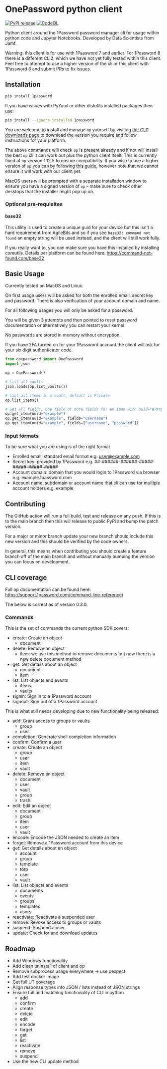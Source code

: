 # OnePassword python client
[![PyPi release](https://github.com/wandera/1password-client/actions/workflows/publish-to-pypi.yml/badge.svg?branch=main&event=push)](https://github.com/wandera/1password-client/actions/workflows/publish-to-pypi.yml)
[![CodeQL](https://github.com/wandera/1password-client/actions/workflows/codeql-analysis.yml/badge.svg)](https://github.com/wandera/1password-client/actions/workflows/codeql-analysis.yml)

Python client around the 1Password password manager cli for usage within python code and
Jupyter Notebooks. Developed by Data Scientists from Jamf.

Warning: this client is for use with 1Password 7 and earlier. For 1Password 8 there is a different CLI2, which we have 
not yet fully tested within this client. Feel free to attempt to use a higher version of the cli or this client with
1Password 8 and submit PRs to fix issues.


## Installation
```bash
pip install 1password
```

If you have issues with PyYaml or other distutils installed packages then use:
```bash
pip install --ignore-installed 1password
```

You are welcome to install and manage `op` yourself by visiting
[the CLI1 downloads page](https://app-updates.agilebits.com/product_history/CLI ) to download the version you require 
and follow instructions for your platform.

The above commands will check `op` is present already and if not will install the best `op` cli it can work out plus 
the python client itself. 
This is currently fixed at `op` version 1.12.5 to ensure compatibility. If you wish to use a higher version of `op` you
can by following [this guide](https://developer.1password.com/docs/cli/upgrade), 
however note that we cannot ensure it will work with our client yet. 

MacOS users will be prompted with a separate installation window to ensure you have a signed version of `op` - make
sure to check other desktops that the installer might pop up on. 

### Optional pre-requisites
#### base32
This utility is used to create a unique guid for your device but this isn't a hard requirement from AgileBits 
and so if you see `base32: command not found` an empty string will be used instead, 
and the client will still work fully.

If you really want to, you can make sure you have this installed by installing coreutils. Details per platform can
be found here: https://command-not-found.com/base32

## Basic Usage
Currently tested on MacOS and Linux.

On first usage users will be asked for both the enrolled email, secret key and password. 
There is also verification of your account domain and name. 

For all following usages you will only be asked for a password.

You will be given 3 attempts and then pointed to reset password documentation or alternatively you can
restart your kernel.

No passwords are stored in memory without encryption.

If you have 2FA turned on for your 1Password account the client will ask for your six digit authenticator code.

```python
from onepassword import OnePassword
import json

op = OnePassword()

# List all vaults 
json.loads(op.list_vaults())

# List all items in a vault, default is Private
op.list_items()

# Get all fields, one field or more fields for an item with uuid="example"
op.get_item(uuid="example")
op.get_item(uuid="example", fields="username")
op.get_item(uuid="example", fields=["username", "password"])

```

### Input formats
To be sure what you are using is of the right format

- Enrolled email: standard email format e.g. user@example.com 
- Secret key: provided by 1Password e.g. ##-######-######-#####-#####-#####-#####
- Account domain: domain that you would login to 1Password via browser e.g. example.1password.com
- Account name: subdomain or account name that cli can use for multiple account holders e.g. example

## Contributing 
The GitHub action will run a full build, test and release on any push. 
If this is to the main branch then this will release to public PyPi and bump the patch version.

For a major or minor branch update your new branch should include this new version and this should be verified by the 
code owners.

In general, this means when contributing you should create a feature branch off of the main branch and without 
manually bumping the version you can focus on development.

## CLI coverage
Full op documentation can be found here: https://support.1password.com/command-line-reference/

The below is correct as of version 0.3.0.
### Commands
This is the set of commands the current python SDK covers:
- create: Create an object
    - document
- delete: Remove an object
    - item: we use this method to remove documents but now there is a new delete document method
- get: Get details about an object
    - document
    - item
- list: List objects and events
    - items
    - vaults
- signin: Sign in to a 1Password account
- signout: Sign out of a 1Password account


This is what still needs developing due to new functionality being released:
- add: Grant access to groups or vaults
    - group 
    - user
- completion: Generate shell completion information
- confirm: Confirm a user
- create: Create an object
    - group
    - user
    - item
    - vault 
- delete: Remove an object
    - document
    - user
    - vault
    - group
    - trash
- edit: Edit an object
    - document
    - group
    - item
    - user
    - vault
- encode: Encode the JSON needed to create an item
- forget: Remove a 1Password account from this device
- get: Get details about an object
    - account
    - group
    - template
    - totp
    - user
    - vault
- list: List objects and events
    - documents
    - events
    - groups
    - templates
    - users
- reactivate: Reactivate a suspended user
- remove: Revoke access to groups or vaults
- suspend: Suspend a user
- update: Check for and download updates

## Roadmap
- Add Windows functionality
- Add clean uninstall of client and op
- Remove subprocess usage everywhere -> use pexpect
- Add test docker image
- Get full UT coverage
- Align response types into JSON / lists instead of JSON strings
- Ensure full and matching functionality of CLI in python
    - add
    - confirm
    - create
    - delete
    - edit
    - encode
    - forget
    - get
    - list
    - reactivate
    - remove
    - suspend
- Use the new CLI update method
